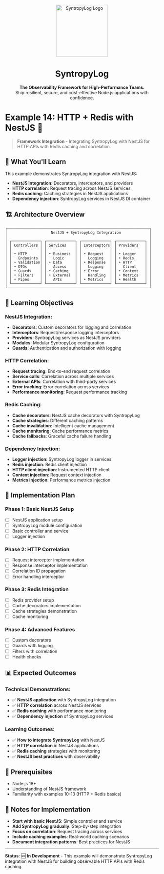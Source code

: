 <p align="center">
  <img src="https://raw.githubusercontent.com/Syntropysoft/syntropylog-examples-/main/assets/syntropyLog-logo.png" alt="SyntropyLog Logo" width="170"/>
</p>

<h1 align="center">SyntropyLog</h1>

<p align="center">
  <strong>The Observability Framework for High-Performance Teams.</strong>
  <br />
  Ship resilient, secure, and cost-effective Node.js applications with confidence.
</p>

# Example 14: HTTP + Redis with NestJS 🪺

> **Framework Integration** - Integrating SyntropyLog with NestJS for HTTP APIs with Redis caching and correlation.

## 🎯 What You'll Learn

This example demonstrates SyntropyLog integration with NestJS:

- **NestJS integration**: Decorators, interceptors, and providers
- **HTTP correlation**: Request tracing across NestJS services
- **Redis caching**: Caching strategies in NestJS applications
- **Dependency injection**: SyntropyLog services in NestJS DI container

## 🏗️ Architecture Overview

```
┌─────────────────────────────────────────────────────────────────┐
│                    NestJS + SyntropyLog Integration             │
│                                                                 │
│ ┌─────────────┐ ┌─────────────┐ ┌─────────────┐ ┌─────────────┐ │
│ │ Controllers │ │ Services    │ │ Interceptors│ │ Providers   │ │
│ │             │ │             │ │             │ │             │ │
│ │ • HTTP      │ │ • Business  │ │ • Request   │ │ • Logger    │ │
│ │   Endpoints │ │   Logic     │ │   Logging   │ │ • Redis     │ │
│ │ • Validation│ │ • Data      │ │ • Response  │ │ • HTTP      │ │
│ │ • DTOs      │ │   Access    │ │   Logging   │ │   Client    │ │
│ │ • Guards    │ │ • Caching   │ │ • Error     │ │ • Context   │ │
│ │ • Filters   │ │ • External  │ │   Handling  │ │ • Metrics   │ │
│ │ • Pipes     │ │   APIs      │ │ • Metrics   │ │ • Health    │ │
│ └─────────────┘ └─────────────┘ └─────────────┘ └─────────────┘ │
└─────────────────────────────────────────────────────────────────┘
```

## 🎯 Learning Objectives

### **NestJS Integration:**
- **Decorators**: Custom decorators for logging and correlation
- **Interceptors**: Request/response logging interceptors
- **Providers**: SyntropyLog services as NestJS providers
- **Modules**: Modular SyntropyLog configuration
- **Guards**: Authentication and authorization with logging

### **HTTP Correlation:**
- **Request tracing**: End-to-end request correlation
- **Service calls**: Correlation across multiple services
- **External APIs**: Correlation with third-party services
- **Error tracking**: Error correlation across services
- **Performance monitoring**: Request performance tracking

### **Redis Caching:**
- **Cache decorators**: NestJS cache decorators with SyntropyLog
- **Cache strategies**: Different caching patterns
- **Cache invalidation**: Intelligent cache management
- **Cache monitoring**: Cache performance metrics
- **Cache fallbacks**: Graceful cache failure handling

### **Dependency Injection:**
- **Logger injection**: SyntropyLog logger in services
- **Redis injection**: Redis client injection
- **HTTP client injection**: Instrumented HTTP client
- **Context injection**: Request context injection
- **Metrics injection**: Performance metrics injection

## 🚀 Implementation Plan

### **Phase 1: Basic NestJS Setup**
- [ ] NestJS application setup
- [ ] SyntropyLog module configuration
- [ ] Basic controller and service
- [ ] Logger injection

### **Phase 2: HTTP Correlation**
- [ ] Request interceptor implementation
- [ ] Response interceptor implementation
- [ ] Correlation ID propagation
- [ ] Error handling interceptor

### **Phase 3: Redis Integration**
- [ ] Redis provider setup
- [ ] Cache decorators implementation
- [ ] Cache strategies demonstration
- [ ] Cache monitoring

### **Phase 4: Advanced Features**
- [ ] Custom decorators
- [ ] Guards with logging
- [ ] Filters with correlation
- [ ] Health checks

## 📊 Expected Outcomes

### **Technical Demonstrations:**
- ✅ **NestJS application** with SyntropyLog integration
- ✅ **HTTP correlation** across NestJS services
- ✅ **Redis caching** with performance monitoring
- ✅ **Dependency injection** of SyntropyLog services

### **Learning Outcomes:**
- ✅ **How to integrate SyntropyLog** with NestJS
- ✅ **HTTP correlation** in NestJS applications
- ✅ **Redis caching** strategies with monitoring
- ✅ **NestJS best practices** with observability

## 🔧 Prerequisites

- Node.js 18+
- Understanding of NestJS framework
- Familiarity with examples 10-13 (HTTP + Redis basics)

## 📝 Notes for Implementation

- **Start with basic NestJS**: Simple controller and service
- **Add SyntropyLog gradually**: Step-by-step integration
- **Focus on correlation**: Request tracing across services
- **Include caching examples**: Real-world caching scenarios
- **Document integration patterns**: Best practices for NestJS

---

**Status**: 🆕 **In Development** - This example will demonstrate SyntropyLog integration with NestJS for building observable HTTP APIs with Redis caching. 